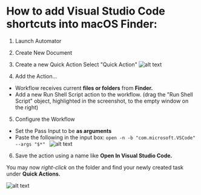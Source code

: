 # How to add Visual Studio Code shortcuts into macOS Finder:

1. Launch Automator

2. Create New Document

3. Create a new Quick Action Select "Quick Action"
![alt text](https://i.stack.imgur.com/BwWGs.png "Quick Action")

4. Add the Action...
* Workflow receives current **files or folders** from **Finder.**
* Add a new Run Shell Script action to the workflow. (drag the "Run Shell Script" object, highlighted in the screenshot, to the empty window on the right)

5. Configure the Workflow
* Set the Pass Input to be **as arguments**
* Paste the following in the input box:
```open -n -b "com.microsoft.VSCode" --args "$*" ```
![alt text](https://i.stack.imgur.com/MnPT6.png "Workflow")

6. Save the action using a name like **Open In Visual Studio Code.**

You may now *right-click* on the folder and find your newly created task under **Quick Actions.**

![alt text](https://i.stack.imgur.com/0VeSP.png "Quick Actions Final")